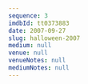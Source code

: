 ```yaml
---
sequence: 3
imdbId: tt0373883
date: 2007-09-27
slug: halloween-2007
medium: null
venue: null
venueNotes: null
mediumNotes: null
---
```


